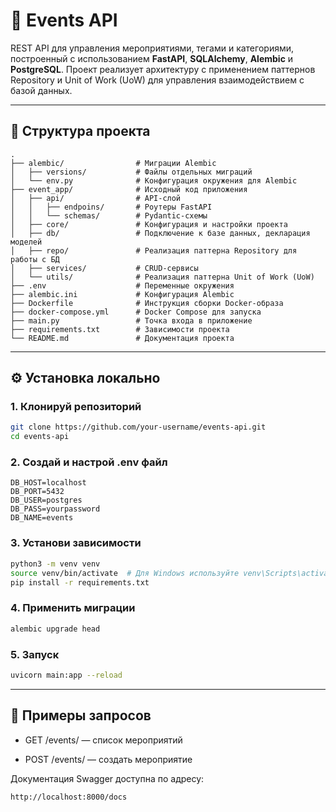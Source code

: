 # 🎉 Events API

REST API для управления мероприятиями, тегами и категориями, построенный с использованием **FastAPI**, **SQLAlchemy**, **Alembic** и **PostgreSQL**.
Проект реализует архитектуру с применением паттернов Repository и Unit of Work (UoW) для управления взаимодействием с базой данных. 

---

## 📁 Структура проекта
```
.
├── alembic/                # Миграции Alembic
│   ├── versions/           # Файлы отдельных миграций
│   └── env.py              # Конфигурация окружения для Alembic
├── event_app/              # Исходный код приложения
│   ├── api/                # API-слой
│   │   ├── endpoins/       # Роутеры FastAPI
│   │   └── schemas/        # Pydantic-схемы
│   ├── core/               # Конфигурация и настройки проекта
│   ├── db/                 # Подключение к базе данных, декларация моделей
│   ├── repo/               # Реализация паттерна Repository для работы с БД
│   ├── services/           # CRUD-сервисы
│   └── utils/              # Реализация паттерна Unit of Work (UoW)
├── .env                    # Переменные окружения
├── alembic.ini             # Конфигурация Alembic
├── Dockerfile              # Инструкция сборки Docker-образа
├── docker-compose.yml      # Docker Compose для запуска
├── main.py                 # Точка входа в приложение
├── requirements.txt        # Зависимости проекта
└── README.md               # Документация проекта
```

---

## ⚙️ Установка локально

### 1. Клонируй репозиторий

```bash
git clone https://github.com/your-username/events-api.git
cd events-api
```

### 2. Создай и настрой .env файл

```
DB_HOST=localhost
DB_PORT=5432
DB_USER=postgres
DB_PASS=yourpassword
DB_NAME=events
```

### 3. Установи зависимости

```bash
python3 -m venv venv
source venv/bin/activate  # Для Windows используйте venv\Scripts\activate
pip install -r requirements.txt
```

### 4. Применить миграции

```bash
alembic upgrade head
```

### 5. Запуск

```bash
uvicorn main:app --reload
```

---

## 🧪 Примеры запросов

- GET /events/ — список мероприятий

- POST /events/ — создать мероприятие


Документация Swagger доступна по адресу:
```
http://localhost:8000/docs
```


